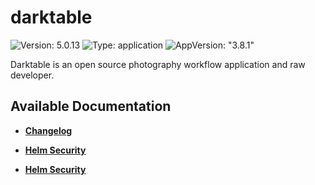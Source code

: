 # darktable

![Version: 5.0.13](https://img.shields.io/badge/Version-5.0.13-informational?style=flat-square) ![Type: application](https://img.shields.io/badge/Type-application-informational?style=flat-square) ![AppVersion: "3.8.1"](https://img.shields.io/badge/AppVersion-"3.8.1"-informational?style=flat-square)

Darktable is an open source photography workflow application and raw developer.

## Available Documentation

- [**Changelog**](CHANGELOG)

- [**Helm Security**](container-security)

- [**Helm Security**](helm-security)

